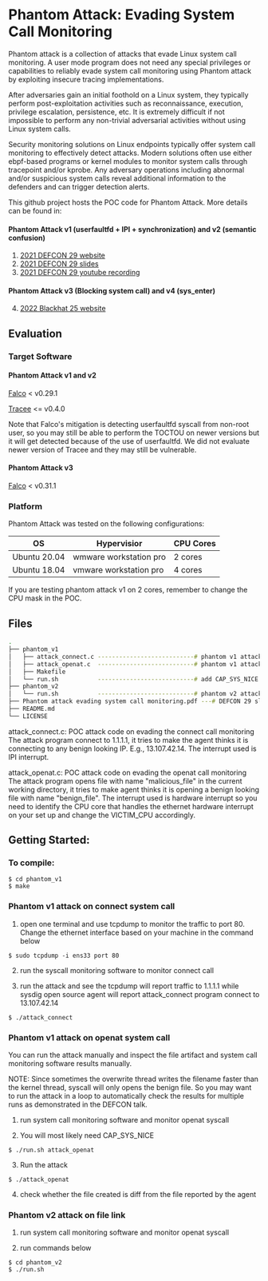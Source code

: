# Phantom Attack: Evading System Call Monitoring

Phantom attack is a collection of attacks that evade Linux system call
monitoring. A user mode program does not need any special privileges or
capabilities to reliably evade system call monitoring using Phantom attack by
exploiting insecure tracing implementations.

After adversaries gain an initial foothold on a Linux system, they typically
perform post-exploitation activities such as reconnaissance, execution,
privilege escalation, persistence, etc. It is extremely difficult if not
impossible to perform any non-trivial adversarial activities without using
Linux system calls.

Security monitoring solutions on Linux endpoints typically offer system call
monitoring to effectively detect attacks. Modern solutions often use either
ebpf-based programs or kernel modules to monitor system calls through
tracepoint and/or kprobe. Any adversary operations including abnormal and/or
suspicious system calls reveal additional information to the defenders and can
trigger detection alerts.

This github project hosts the POC code for Phantom Attack. More details can be
found in:

#### Phantom Attack v1 (userfaultfd + IPI + synchronization) and v2 (semantic confusion)
1. [2021 DEFCON 29 website](https://defcon.org/html/defcon-29/dc-29-speakers.html#guo) 
2. [2021 DEFCON 29 slides](Phantom_attack_evading_system_call_monitoring.pdf)
3. [2021 DEFCON 29 youtube recording](https://www.youtube.com/watch?v=yaAdM8pWKG8&ab_channel=DEFCONConference)

#### Phantom Attack v3 (Blocking system call) and v4 (sys_enter)
4. [2022 Blackhat 25 website](https://www.blackhat.com/us-22/briefings/schedule/index.html#trace-me-if-you-can-bypassing-linux-syscall-tracing-26427)


## Evaluation 

### Target Software

#### Phantom Attack v1 and v2
[Falco](https://github.com/falcosecurity/falco) < v0.29.1 

[Tracee](https://github.com/aquasecurity/tracee) <= v0.4.0 

Note that Falco's mitigation is detecting userfaultfd syscall from non-root user, so you may still be able to perform the TOCTOU on newer versions but it will get detected because of the use of userfaultfd. We did not evaluate newer version of Tracee and they may still be vulnerable.

#### Phantom Attack v3 
[Falco](https://github.com/falcosecurity/falco) < v0.31.1

### Platform
Phantom Attack was tested on the following configurations:

| OS                 | Hypervisior            | CPU Cores |
| -------------      | ---------------------- | ----------|
| Ubuntu 20.04       | wmware workstation pro | 2 cores   |
| Ubuntu 18.04       | vmware workstation pro | 4 cores   |

If you are testing phantom attack v1 on 2 cores, remember to change the CPU mask in the POC.

## Files 
```bash
.
├── phantom_v1 
│   ├── attack_connect.c ---------------------------# phantom v1 attack on connect
│   ├── attack_openat.c  ---------------------------# phantom v1 attack on openat
│   ├── Makefile 
│   └── run.sh           ---------------------------# add CAP_SYS_NICE for binary (e.g., openat)
├── phantom_v2
│   └── run.sh           ---------------------------# phantom v2 attack on file link
├── Phantom attack evading system call monitoring.pdf ---# DEFCON 29 slides
├── README.md
└── LICENSE
```

attack_connect.c:
POC attack code on evading the connect call monitoring
The attack program connect to 1.1.1.1, it tries to make the agent thinks it is
connecting to any benign looking IP. E.g., 13.107.42.14. The interrupt used is IPI interrupt.

attack_openat.c:
POC attack code on evading the openat call monitoring
The attack program opens file with name "malicious_file" in the current working
directory, it tries to make agent thinks it is opening a benign looking file with name "benign_file". 
The interrupt used is hardware interrupt so you need to identify the CPU core that handles the ethernet hardware interrupt on your set up and change the VICTIM_CPU accordingly.


## Getting Started:

### To compile:
```console
$ cd phantom_v1
$ make
```

### Phantom v1 attack on connect system call 

1. open one terminal and use tcpdump to monitor the traffic to port 80. Change the
   ethernet interface based on your machine in the command below

```console
$ sudo tcpdump -i ens33 port 80
```


2. run the syscall monitoring software to monitor connect call


3. run the attack and see the tcpdump will report traffic to 1.1.1.1 while
   sysdig open source agent will report attack_connect program connect to 13.107.42.14

```console
$ ./attack_connect
```


### Phantom v1 attack on openat system call 

You can run the attack manually and inspect the file artifact and
system call monitoring software results manually. 

NOTE: Since sometimes the overwrite thread writes the filename faster than the kernel thread, syscall will only opens the benign file. 
So you may want to run the attack in a loop to automatically check the results for multiple runs as demonstrated in the DEFCON talk.

1. run system call monitoring software and monitor openat syscall

2. You will most likely need CAP_SYS_NICE

```console
$ ./run.sh attack_openat
```

3. Run the attack
```console
$ ./attack_openat
```

4. check whether the file created is diff from the file reported by the agent

### Phantom v2 attack on file link

1. run system call monitoring software and monitor openat syscall

2. run commands below
```console
$ cd phantom_v2
$ ./run.sh
```
